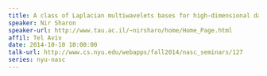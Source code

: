 ```yaml
---
title: A class of Laplacian multiwavelets bases for high-dimensional data
speaker: Nir Sharon
speaker-url: http://www.tau.ac.il/~nirsharo/home/Home_Page.html
affil: Tel Aviv
date: 2014-10-10 10:00:00
talk-url: http://www.cs.nyu.edu/webapps/fall2014/nasc_seminars/127
series: nyu-nasc
---
```

